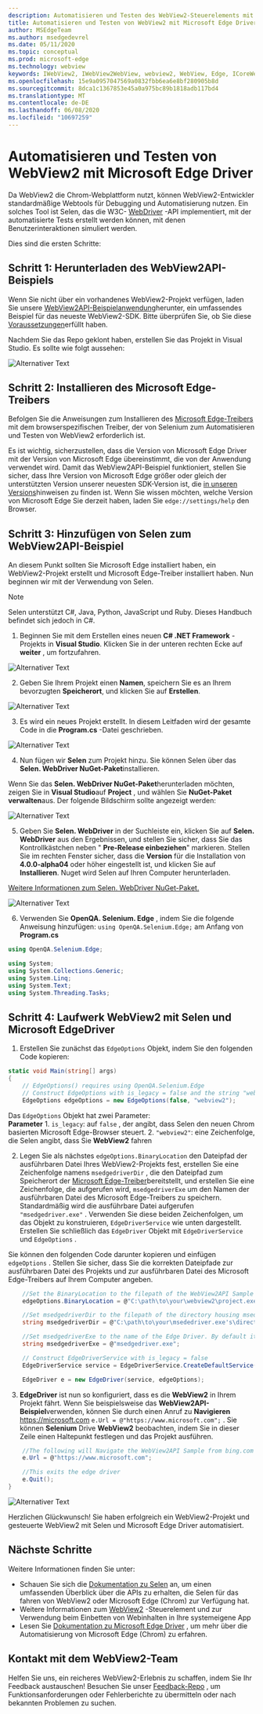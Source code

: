 ```yaml
---
description: Automatisieren und Testen des WebView2-Steuerelements mit Microsoft Edge Driver
title: Automatisieren und Testen von WebView2 mit Microsoft Edge Driver
author: MSEdgeTeam
ms.author: msedgedevrel
ms.date: 05/11/2020
ms.topic: conceptual
ms.prod: microsoft-edge
ms.technology: webview
keywords: IWebView2, IWebView2WebView, webview2, WebView, Edge, ICoreWebView2, ICoreWebView2Controller, Selenium, Microsoft Edge Driver
ms.openlocfilehash: 15e9a0957047569a0832fbb6ea6e8bf280905b8d
ms.sourcegitcommit: 8dca1c1367853e45a0a975bc89b1818adb117bd4
ms.translationtype: MT
ms.contentlocale: de-DE
ms.lasthandoff: 06/08/2020
ms.locfileid: "10697259"
---
```

# Automatisieren und Testen von WebView2 mit Microsoft Edge Driver

Da WebView2 die Chrom-Webplattform nutzt, können WebView2-Entwickler standardmäßige Webtools für Debugging und Automatisierung nutzen. Ein solches Tool ist Selen, das die W3C- [WebDriver](https://www.w3.org/TR/webdriver2/) -API implementiert, mit der automatisierte Tests erstellt werden können, mit denen Benutzerinteraktionen simuliert werden.

Dies sind die ersten Schritte:

## Schritt 1: Herunterladen des WebView2API-Beispiels

Wenn Sie nicht über ein vorhandenes WebView2-Projekt verfügen, laden Sie unsere [WebView2API-Beispielanwendung](https://github.com/MicrosoftEdge/WebView2Samples/tree/master/WebView2APISample#webview2-api-sample)herunter, ein umfassendes Beispiel für das neueste WebView2-SDK. Bitte überprüfen Sie, ob Sie diese [Voraussetzungen](https://github.com/MicrosoftEdge/WebView2Samples/tree/master/WebView2APISample#prerequisites)erfüllt haben.

Nachdem Sie das Repo geklont haben, erstellen Sie das Projekt in Visual Studio. Es sollte wie folgt aussehen:

![Alternativer Text](../media/webdriver/sample-app.png)

## Schritt 2: Installieren des Microsoft Edge-Treibers

Befolgen Sie die Anweisungen zum Installieren des [Microsoft Edge-Treibers](https://docs.microsoft.com/microsoft-edge/webdriver-chromium#download-microsoft-edge-driver) mit dem browserspezifischen Treiber, der von Selenium zum Automatisieren und Testen von WebView2 erforderlich ist.

Es ist wichtig, sicherzustellen, dass die Version von Microsoft Edge Driver mit der Version von Microsoft Edge übereinstimmt, die von der Anwendung verwendet wird. Damit das WebView2API-Beispiel funktioniert, stellen Sie sicher, dass Ihre Version von Microsoft Edge größer oder gleich der unterstützten Version unserer neuesten SDK-Version ist, die [in unseren Versions](https://docs.microsoft.com/microsoft-edge/hosting/webview2/releasenotes)hinweisen zu finden ist. Wenn Sie wissen möchten, welche Version von Microsoft Edge Sie derzeit haben, laden Sie `edge://settings/help` den Browser.

## Schritt 3: Hinzufügen von Selen zum WebView2API-Beispiel

An diesem Punkt sollten Sie Microsoft Edge installiert haben, ein WebView2-Projekt erstellt und Microsoft Edge-Treiber installiert haben. Nun beginnen wir mit der Verwendung von Selen.

> [!NOTE]
> Selen unterstützt C#, Java, Python, JavaScript und Ruby. Dieses Handbuch befindet sich jedoch in C#.

1. Beginnen Sie mit dem Erstellen eines neuen **C# .NET Framework** -Projekts in **Visual Studio**. Klicken Sie in der unteren rechten Ecke auf **weiter** , um fortzufahren.

![Alternativer Text](../media/webdriver/new-project.png)

2. Geben Sie Ihrem Projekt einen **Namen**, speichern Sie es an Ihrem bevorzugten **Speicherort**, und klicken Sie auf **Erstellen**.

![Alternativer Text](../media/webdriver/app-create.png)

3. Es wird ein neues Projekt erstellt. In diesem Leitfaden wird der gesamte Code in die **Program.cs** -Datei geschrieben.

![Alternativer Text](../media/webdriver/start-app.png)

4. Nun fügen wir **Selen** zum Projekt hinzu. Sie können Selen über das **Selen. WebDriver NuGet-Paket**installieren.

Wenn Sie das **Selen. WebDriver NuGet-Paket**herunterladen möchten, zeigen Sie in **Visual Studio**auf **Project** , und wählen Sie **NuGet-Paket verwalten**aus. Der folgende Bildschirm sollte angezeigt werden:

![Alternativer Text](../media/webdriver/download-nuget.png)

5. Geben Sie **Selen. WebDriver** in der Suchleiste ein, klicken Sie auf **Selen. WebDriver** aus den Ergebnissen, und stellen Sie sicher, dass Sie das Kontrollkästchen neben " **Pre-Release einbeziehen**" markieren. Stellen Sie im rechten Fenster sicher, dass die **Version** für die Installation von **4.0.0-alpha04** oder höher eingestellt ist, und klicken Sie auf **Installieren**. Nuget wird Selen auf Ihren Computer herunterladen.

[Weitere Informationen zum Selen. WebDriver NuGet-Paket.](https://www.nuget.org/packages/Selenium.WebDriver/4.0.0-alpha04)

![Alternativer Text](../media/webdriver/nuget.png)

6. Verwenden Sie **OpenQA. Selenium. Edge** , indem Sie die folgende Anweisung hinzufügen: ```using OpenQA.Selenium.Edge;``` am Anfang von **Program.cs**

```csharp
using OpenQA.Selenium.Edge;

using System;
using System.Collections.Generic;
using System.Linq;
using System.Text;
using System.Threading.Tasks;
```

## Schritt 4: Laufwerk WebView2 mit Selen und Microsoft EdgeDriver

1. Erstellen Sie zunächst das `EdgeOptions` Objekt, indem Sie den folgenden Code kopieren:

```csharp
static void Main(string[] args)
{
    // EdgeOptions() requires using OpenQA.Selenium.Edge
    // Construct EdgeOptions with is_legacy = false and the string "webview2"
    EdgeOptions edgeOptions = new EdgeOptions(false, "webview2");
```

Das `EdgeOptions` Objekt hat zwei Parameter:
\
    **Parameter**
    1. `is_legacy`: auf `false` , der angibt, dass Selen den neuen Chrom basierten Microsoft Edge-Browser steuert.
    2. `"webview2"`: eine Zeichenfolge, die Selen angibt, dass Sie **WebView2** fahren

2. Legen Sie als nächstes `edgeOptions.BinaryLocation` den Dateipfad der ausführbaren Datei Ihres WebView2-Projekts fest, erstellen Sie eine Zeichenfolge namens `msedgedriverDir` , die den Dateipfad zum Speicherort der [Microsoft Edge-Treiber](https://developer.microsoft.com/microsoft-edge/tools/webdriver/#downloads)bereitstellt, und erstellen Sie eine Zeichenfolge, die aufgerufen wird, `msedgedriverExe` um den Namen der ausführbaren Datei des Microsoft Edge-Treibers zu speichern. Standardmäßig wird die ausführbare Datei aufgerufen `"msedgedriver.exe"` . Verwenden Sie diese beiden Zeichenfolgen, um das Objekt zu konstruieren, `EdgeDriverService` wie unten dargestellt. Erstellen Sie schließlich das `EdgeDriver` Objekt mit `EdgeDriverService` und `EdgeOptions` .

Sie können den folgenden Code darunter kopieren und einfügen `edgeOptions` . Stellen Sie sicher, dass Sie die korrekten Dateipfade zur ausführbaren Datei des Projekts und zur ausführbaren Datei des Microsoft Edge-Treibers auf Ihrem Computer angeben.

```csharp
    //Set the BinaryLocation to the filepath of the WebView2API Sample's executable
    edgeOptions.BinaryLocation = @"C:\path\to\your\webview2\project.exe";

    //Set msedgedriverDir to the filepath of the directory housing msedgedriver.exe
    string msedgedriverDir = @"C:\path\to\your\msededriver.exe's\directory";

    //Set msedgedriverExe to the name of the Edge Driver. By default it is:
    string msedgedriverExe = @"msedgedriver.exe";

    // Construct EdgeDriverService with is_legacy = false  
    EdgeDriverService service = EdgeDriverService.CreateDefaultService(msedgedriverDir, msedgedriverExe, false);

    EdgeDriver e = new EdgeDriver(service, edgeOptions);
```

3. **EdgeDriver** ist nun so konfiguriert, dass es die **WebView2** in Ihrem Projekt fährt. Wenn Sie beispielsweise das **WebView2API-Beispiel**verwenden, können Sie durch einen Anruf zu **Navigieren** <https://microsoft.com> ```e.Url = @"https://www.microsoft.com";``` . Sie können **Selenium** Drive **WebView2** beobachten, indem Sie in dieser Zeile einen Haltepunkt festlegen und das Projekt ausführen.

```csharp
    //The following will Navigate the WebView2API Sample from bing.com to microsoft.com
    e.Url = @"https://www.microsoft.com";

    //This exits the edge driver
    e.Quit();
}
```

![Alternativer Text](../media/webdriver/microsoft.png)

Herzlichen Glückwunsch! Sie haben erfolgreich ein WebView2-Projekt und gesteuerte WebView2 mit Selen und Microsoft Edge Driver automatisiert.

## Nächste Schritte

Weitere Informationen finden Sie unter:

- Schauen Sie sich die [Dokumentation zu Selen](https://www.selenium.dev/documentation/en/webdriver/) an, um einen umfassenden Überblick über die APIs zu erhalten, die Selen für das fahren von WebView2 oder Microsoft Edge (Chrom) zur Verfügung hat.
- Weitere Informationen zum [WebView2](https://docs.microsoft.com/microsoft-edge/hosting/webview2) -Steuerelement und zur Verwendung beim Einbetten von Webinhalten in Ihre systemeigene App
- Lesen Sie [Dokumentation zu Microsoft Edge Driver](https://docs.microsoft.com/microsoft-edge/webdriver-chromium) , um mehr über die Automatisierung von Microsoft Edge (Chrom) zu erfahren.

## Kontakt mit dem WebView2-Team  

Helfen Sie uns, ein reicheres WebView2-Erlebnis zu schaffen, indem Sie Ihr Feedback austauschen! Besuchen Sie unser [Feedback-Repo](https://github.com/MicrosoftEdge/WebViewFeedback) , um Funktionsanforderungen oder Fehlerberichte zu übermitteln oder nach bekannten Problemen zu suchen.
